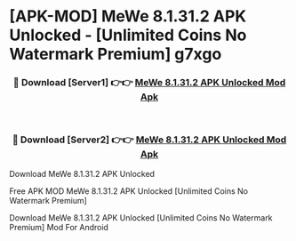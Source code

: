 # [APK-MOD] MeWe 8.1.31.2 APK Unlocked - [Unlimited Coins No Watermark Premium] g7xgo



<div align="center">
<h3>🔴 Download [Server1] 👉👉 <a href="https://momento.my/?title=MeWe_8.1.31.2_APK_Unlocked">MeWe 8.1.31.2 APK Unlocked Mod Apk</a></h3><br>

<h3>🔴 Download [Server2] 👉👉 <a href="https://momento.my/?title=MeWe_8.1.31.2_APK_Unlocked">MeWe 8.1.31.2 APK Unlocked Mod Apk</a></h3>
</div>



Download MeWe 8.1.31.2 APK Unlocked 

Free APK MOD MeWe 8.1.31.2 APK Unlocked [Unlimited Coins No Watermark Premium]

Download MeWe 8.1.31.2 APK Unlocked [Unlimited Coins No Watermark Premium] Mod For Android

